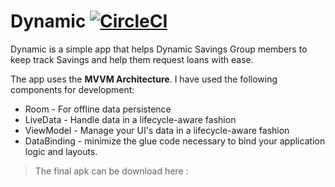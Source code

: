 # Dynamic [![CircleCI](https://circleci.com/gh/jumaallan/DynamicApp/tree/master.svg?style=shield)](https://circleci.com/gh/jumaallan/DynamicApp/tree/master)

Dynamic is a simple app that helps Dynamic Savings Group members to keep track Savings and help them request loans with ease.

The app uses the **MVVM Architecture**. I have used the following components for development:

* Room - For offline data persistence
* LiveData - Handle data in a lifecycle-aware fashion 
* ViewModel - Manage your UI's data in a lifecycle-aware fashion
* DataBinding -  minimize the glue code necessary to bind your application logic and layouts.


> The final apk can be download here : <insert link>
